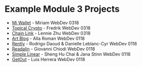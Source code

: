 # Example Module 3 Projects

  - [Mi Wallet](https://mi-wallet.herokuapp.com/login) - Miriam WebDev 0318
  - [Topical Crypto](https://topicalcrypto.herokuapp.com/) - Fredrik WebDev 0318
  - [Chain Link](https://supply-chain-mgmt-frontend.herokuapp.com/) - Lennie Zhu WebDev 0318
  - [Art Blog](https://artyblog.herokuapp.com/) - Alla Roman WebDev 0118
  - [Rently](https://rentily.herokuapp.com/) - Rodrigo Daoud & Danielle Leblanc-Cyr WebDev 0118
  - [Readalin](https://readalin.herokuapp.com/home) - Giovanni Chiodi WebDev 0118
  - [Simple Linear](https://simple-linear.herokuapp.com/) - Sheng Hu Chai & Jana Stinn WebDev 0118
  - [GetOut](https://getoutih.herokuapp.com/) - Luis Herrera WebDev 0118
  
